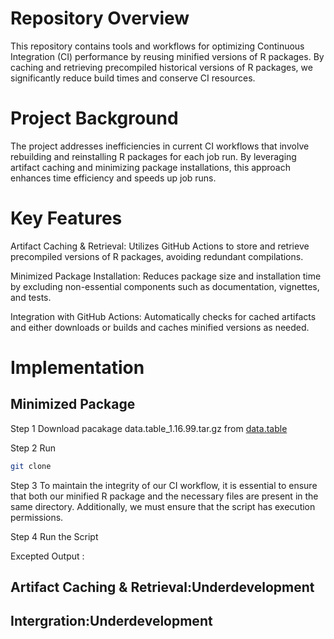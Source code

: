 # Repository Overview 
This repository contains tools and workflows for optimizing Continuous Integration (CI) performance by reusing minified versions of R packages. By caching and retrieving precompiled historical versions of R packages, we significantly reduce build times and conserve CI resources.
# Project Background
The project addresses inefficiencies in current CI workflows that involve rebuilding and reinstalling R packages for each job run. By leveraging artifact caching and minimizing package installations, this approach enhances time efficiency and speeds up job runs.
# Key Features
Artifact Caching & Retrieval: Utilizes GitHub Actions to store and retrieve precompiled versions of R packages, avoiding redundant compilations.

Minimized Package Installation: Reduces package size and installation time by excluding non-essential components such as documentation, vignettes, and tests.

Integration with GitHub Actions: Automatically checks for cached artifacts and either downloads or builds and caches minified versions as needed.
# Implementation
## Minimized Package 
Step 1 Download pacakage data.table_1.16.99.tar.gz from [data.table](https://cran.r-project.org/web/packages/data.table/index.html)

Step 2 Run  
```sh 
git clone  
```
Step 3 To maintain the integrity of our CI workflow, it is essential to ensure that both our minified R package and the necessary files are present in the same directory. Additionally, we must ensure that the script has execution permissions.

Step 4 Run the Script 

Excepted Output :

## Artifact Caching & Retrieval:Underdevelopment

## Intergration:Underdevelopment
